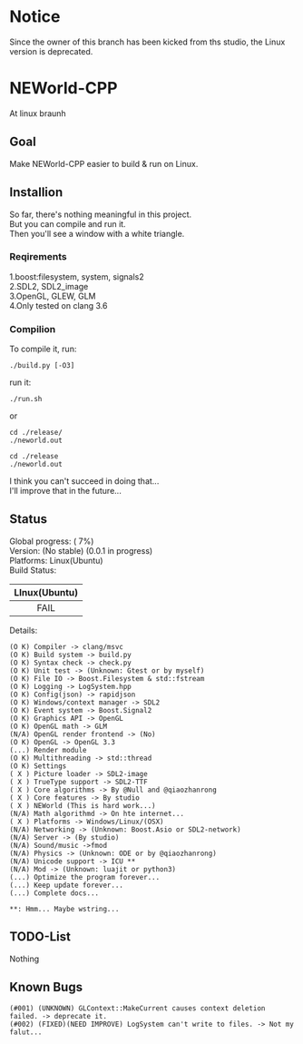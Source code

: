# Notice
Since the owner of this branch has been kicked from ths studio, the Linux version is deprecated.

# NEWorld-CPP
At linux braunh  

## Goal
Make NEWorld-CPP easier to build & run on Linux.  

## Installion
So far, there's nothing meaningful in this project.  
But you can compile and run it.  
Then you'll see a window with a white triangle.  

### Reqirements
1.boost:filesystem, system, signals2  
2.SDL2, SDL2_image  
3.OpenGL, GLEW, GLM  
4.Only tested on clang 3.6  

### Compilion
To compile it, run:

```shell
./build.py [-O3]
```

run it:

```shell
./run.sh
```

or

```shell
cd ./release/
./neworld.out
```

```shell
cd ./release
./neworld.out
```

I think you can't succeed in doing that...  
I'll improve that in the future...  

## Status
Global progress: (  7%)  
Version: (No stable) (0.0.1 in progress)  
Platforms: Linux(Ubuntu)  
Build Status:

| LInux(Ubuntu) |
|:-------------:|
|      FAIL     |

Details:
```
(O K) Compiler -> clang/msvc
(O K) Build system -> build.py
(O K) Syntax check -> check.py
(O K) Unit test -> (Unknown: Gtest or by myself)
(O K) File IO -> Boost.Filesystem & std::fstream
(O K) Logging -> LogSystem.hpp
(O K) Config(json) -> rapidjson
(O K) Windows/context manager -> SDL2
(O K) Event system -> Boost.Signal2
(O K) Graphics API -> OpenGL
(O K) OpenGL math -> GLM
(N/A) OpenGL render frontend -> (No)
(O K) OpenGL -> OpenGL 3.3
(...) Render module
(O K) Multithreading -> std::thread
(O K) Settings
( X ) Picture loader -> SDL2-image
( X ) TrueType support -> SDL2-TTF
( X ) Core algorithms -> By @Null and @qiaozhanrong
( X ) Core features -> By studio
( X ) NEWorld (This is hard work...)
(N/A) Math algorithmd -> On hte internet...
( X ) Platforms -> Windows/Linux/(OSX)
(N/A) Networking -> (Unknown: Boost.Asio or SDL2-network)
(N/A) Server -> (By studio)
(N/A) Sound/music ->fmod
(N/A) Physics -> (Unknown: ODE or by @qiaozhanrong)
(N/A) Unicode support -> ICU **
(N/A) Mod -> (Unknown: luajit or python3)
(...) Optimize the program forever...
(...) Keep update forever...
(...) Complete docs...

**: Hmm... Maybe wstring...
```

## TODO-List
Nothing

## Known Bugs
```
(#001) (UNKNOWN) GLContext::MakeCurrent causes context deletion failed. -> deprecate it.
(#002) (FIXED)(NEED IMPROVE) LogSystem can't write to files. -> Not my falut...
```

